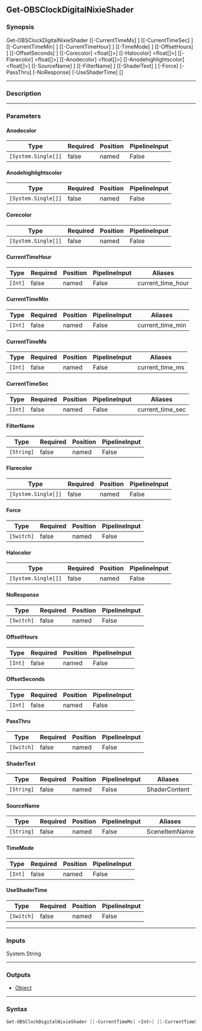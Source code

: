 Get-OBSClockDigitalNixieShader
------------------------------

### Synopsis
Get-OBSClockDigitalNixieShader [[-CurrentTimeMs] <int>] [[-CurrentTimeSec] <int>] [[-CurrentTimeMin] <int>] [[-CurrentTimeHour] <int>] [[-TimeMode] <int>] [[-OffsetHours] <int>] [[-OffsetSeconds] <int>] [[-Corecolor] <float[]>] [[-Halocolor] <float[]>] [[-Flarecolor] <float[]>] [[-Anodecolor] <float[]>] [[-Anodehighlightscolor] <float[]>] [[-SourceName] <string>] [[-FilterName] <string>] [[-ShaderText] <string>] [-Force] [-PassThru] [-NoResponse] [-UseShaderTime] [<CommonParameters>]

---

### Description

---

### Parameters
#### **Anodecolor**

|Type               |Required|Position|PipelineInput|
|-------------------|--------|--------|-------------|
|`[System.Single[]]`|false   |named   |False        |

#### **Anodehighlightscolor**

|Type               |Required|Position|PipelineInput|
|-------------------|--------|--------|-------------|
|`[System.Single[]]`|false   |named   |False        |

#### **Corecolor**

|Type               |Required|Position|PipelineInput|
|-------------------|--------|--------|-------------|
|`[System.Single[]]`|false   |named   |False        |

#### **CurrentTimeHour**

|Type   |Required|Position|PipelineInput|Aliases          |
|-------|--------|--------|-------------|-----------------|
|`[Int]`|false   |named   |False        |current_time_hour|

#### **CurrentTimeMin**

|Type   |Required|Position|PipelineInput|Aliases         |
|-------|--------|--------|-------------|----------------|
|`[Int]`|false   |named   |False        |current_time_min|

#### **CurrentTimeMs**

|Type   |Required|Position|PipelineInput|Aliases        |
|-------|--------|--------|-------------|---------------|
|`[Int]`|false   |named   |False        |current_time_ms|

#### **CurrentTimeSec**

|Type   |Required|Position|PipelineInput|Aliases         |
|-------|--------|--------|-------------|----------------|
|`[Int]`|false   |named   |False        |current_time_sec|

#### **FilterName**

|Type      |Required|Position|PipelineInput|
|----------|--------|--------|-------------|
|`[String]`|false   |named   |False        |

#### **Flarecolor**

|Type               |Required|Position|PipelineInput|
|-------------------|--------|--------|-------------|
|`[System.Single[]]`|false   |named   |False        |

#### **Force**

|Type      |Required|Position|PipelineInput|
|----------|--------|--------|-------------|
|`[Switch]`|false   |named   |False        |

#### **Halocolor**

|Type               |Required|Position|PipelineInput|
|-------------------|--------|--------|-------------|
|`[System.Single[]]`|false   |named   |False        |

#### **NoResponse**

|Type      |Required|Position|PipelineInput|
|----------|--------|--------|-------------|
|`[Switch]`|false   |named   |False        |

#### **OffsetHours**

|Type   |Required|Position|PipelineInput|
|-------|--------|--------|-------------|
|`[Int]`|false   |named   |False        |

#### **OffsetSeconds**

|Type   |Required|Position|PipelineInput|
|-------|--------|--------|-------------|
|`[Int]`|false   |named   |False        |

#### **PassThru**

|Type      |Required|Position|PipelineInput|
|----------|--------|--------|-------------|
|`[Switch]`|false   |named   |False        |

#### **ShaderText**

|Type      |Required|Position|PipelineInput|Aliases      |
|----------|--------|--------|-------------|-------------|
|`[String]`|false   |named   |False        |ShaderContent|

#### **SourceName**

|Type      |Required|Position|PipelineInput|Aliases      |
|----------|--------|--------|-------------|-------------|
|`[String]`|false   |named   |False        |SceneItemName|

#### **TimeMode**

|Type   |Required|Position|PipelineInput|
|-------|--------|--------|-------------|
|`[Int]`|false   |named   |False        |

#### **UseShaderTime**

|Type      |Required|Position|PipelineInput|
|----------|--------|--------|-------------|
|`[Switch]`|false   |named   |False        |

---

### Inputs
System.String

---

### Outputs
* [Object](https://learn.microsoft.com/en-us/dotnet/api/System.Object)

---

### Syntax
```PowerShell
Get-OBSClockDigitalNixieShader [[-CurrentTimeMs] <Int>] [[-CurrentTimeSec] <Int>] [[-CurrentTimeMin] <Int>] [[-CurrentTimeHour] <Int>] [[-TimeMode] <Int>] [[-OffsetHours] <Int>] [[-OffsetSeconds] <Int>] [[-Corecolor] <System.Single[]>] [[-Halocolor] <System.Single[]>] [[-Flarecolor] <System.Single[]>] [[-Anodecolor] <System.Single[]>] [[-Anodehighlightscolor] <System.Single[]>] [[-SourceName] <String>] [[-FilterName] <String>] [[-ShaderText] <String>] [-Force <Switch>] [-PassThru <Switch>] [-NoResponse <Switch>] [-UseShaderTime <Switch>] [<CommonParameters>]
```
